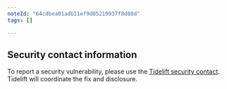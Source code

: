 ```yaml
---
noteId: "64cdbea01adb11ef9d05219937f8d88d"
tags: []

---
```


## Security contact information

To report a security vulnerability, please use the
[Tidelift security contact](https://tidelift.com/security).
Tidelift will coordinate the fix and disclosure.
